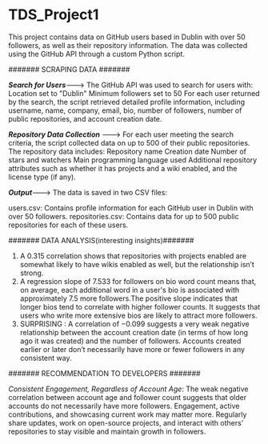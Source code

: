 # TDS_Project1
This project contains data on GitHub users based in Dublin with over 50 followers, as well as their repository information. The data was collected using the GitHub API through a custom Python script. 

####### SCRAPING DATA #######

***********Search for Users***********--->
The GitHub API was used to search for users with:
Location set to "Dublin"
Minimum followers set to 50
For each user returned by the search, the script retrieved detailed profile information, including username, name, company, email, bio, number of followers, number of public repositories, and account creation date.

***************Repository Data Collection*************** --->
For each user meeting the search criteria, the script collected data on up to 500 of their public repositories. 
The repository data includes:
Repository name
Creation date
Number of stars and watchers
Main programming language used
Additional repository attributes such as whether it has projects and a wiki enabled, and the license type (if any).

*********Output*********--->
The data is saved in two CSV files:

users.csv: Contains profile information for each GitHub user in Dublin with over 50 followers.
repositories.csv: Contains data for up to 500 public repositories for each of these users.

####### DATA ANALYSIS(interesting insights)#######

1) A 0.315 correlation shows that repositories with projects enabled are somewhat likely to have wikis enabled as well, but the relationship isn’t strong.
2) A regression slope of 7.533 for followers on bio word count means that, on average, each additional word in a user's bio is associated with approximately 7.5 more followers.The positive slope indicates that longer bios tend to correlate with higher follower counts. It suggests that users who write more extensive bios are likely to attract more followers.
3) SURPRISING : A correlation of −0.099 suggests a very weak negative relationship between the account creation date (in terms of how long ago it was created) and the number of followers. Accounts created earlier or later don’t necessarily have more or fewer followers in any consistent way.

####### RECOMMENDATION TO DEVELOPERS #######

*Consistent Engagement, Regardless of Account Age*: The weak negative correlation between account age and follower count suggests that older accounts do not necessarily have more followers. Engagement, active contributions, and showcasing current work may matter more. Regularly share updates, work on open-source projects, and interact with others’ repositories to stay visible and maintain growth in followers.

